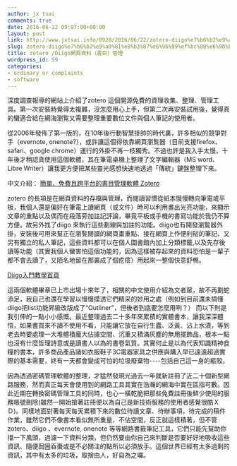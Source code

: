 ```yaml
---
author: jx tsai
comments: true
date: 2016-06-22 09:07:00+00:00
layout: post
link: http://www.jxtsai.info/0928/2016/06/22/zotero-diigo%e7%b6%b2%e9%a0%81%e8%b3%87%e6%96%99%ef%bc%88%e6%9b%b8%e7%9b%ae%ef%bc%89%e7%ae%a1%e7%90%86/
slug: zotero-diigo%e7%b6%b2%e9%a0%81%e8%b3%87%e6%96%99%ef%bc%88%e6%9b%b8%e7%9b%ae%ef%bc%89%e7%ae%a1%e7%90%86
title: zotero /Diigo網頁資料（書目）管理
wordpress_id: 59
categories:
- ordinary or complaints
- software
---
```


深度調查報導的網站上介紹了zotero 這個開源免費的資理收集、整理、管理工具。第一次安裝時覺得太複雜，沒怎麼用心上手，但第二次再安裝試用後，覺得真的蠻適合給在網海瀏覧又需要整理重要數位文件與個人筆記的使用者。  
  
從2006年發佈了第一版的，在10年後行動智慧掛帥的時代裏，許多相似的競爭對手（evernote, onenote?），或許讓這個得依靠網頁瀏覧器（目前支援firefox、safari、google chrome）運行的外掛不再一枝獨秀。不過也許是我入手太慢，十年後才稍認真使用這個軟體，其在筆電桌機上整理了文字編輯器（MS word、 Libre Writer）讓我更方便把某些靈光感想快速地透過「傳統」鍵盤整理下來。  
  
中文介紹： [簡單、免費且跨平台的書目管理軟體 Zotero](http://newgenerationresearcher.blogspot.tw/2008/10/zotero.html)   
  
zotero 的長項是在網頁資料的存檔與管理，而閱讀習慣從紙本慢慢轉向筆電或平板，我個人還是偏好在筆電上讀網頁（或文件）時可以利用畫出光亮功能，來顯示文章的重點以及偶而在段落旁加註記評論，畢竟平板或手機的書寫功能於我仍不算方便。故另外找了diigo 來執行這些劃線與加註的功能。diigo也有開發瀏覧器外掛，安裝後可用來幫正在瀏覧閱讀的網頁畫重點、接在網頁上作便利貼的筆記、又另有獨立的私人筆記，這些資料都可以在個人圖書館內加上分類標籤,以及先存後讀等功能（其實我個人蠻害怕這個功能的，因為這樣被存起來的資料恐怕是一輩子都不會去讀了，又陌名地留在那裏成了個疙瘩）用起來一整個快意舒𣈱。  
  
[Diigo入門教學首頁](https://sites.google.com/site/howtousediigo/)  
  
這兩個軟體畢章已上市出場十來年了，相關的中文使用介紹為文者眾，故不再劃蛇添足，我自己也還在學習以慢慢摸透它們精采的妙用之處（例如到目前還未搞懂diigo把list功能昇級改版成了“Outliner”，但後者到底要怎麼用咧？） 而以下則是我引伸的一點小小感慨。最近整理過去二十多年來累積的實體書本，讓我深深體悟，如果書買來不讀不使用不看，只能讓它放在自行生蠹、泛黃、沾上水漬，等到老去時要處理一大堆體積龐大佔據空間、沉重又積滿灰塵的無用擺飾品，根本一點也沒有什麼哲理詩意或是讀書人以為的書卷氣質。其實何止是以為代表知識精神食糧的書本，許多商品產品諸如衣服鞋子3C電器家具之供應與購入早已遠遠超過實際的基本需要，終有一天都會變成可怕的垃圾廢棄物----包括自己這一身的軀殼。  
  
因為透過密碼管理軟體的整理，才猛然發現光過去一年就新註冊了近二十個新型網路服務，然而真正每天會使用到的網路工具其實在浩瀚的網海中實在區指可數。因此近期在轉換密碼管理工具的同時，也心一橫乾脆把那些免費註冊後鮮少使用的服務帳號刪除(雖然一開始搶著註冊便以為自己是新技術服務的使用者感覺很酷ＸＤ)。同樣地面對著每天每天累積下來的數位待讀文章、待辦事項，待完成的稿件作業，雖然它們不像書本看似無所重量，不佔空間，反正就這樣積著，但不管zotero、diigo 、evernote, onenote 等等網路書籤筆記工具，它們只能先幫助你擋一下風頭，過濾一下資料分類，但仍然要由你自己來判斷是否要好好地吸收這些資訊、隨便囫圌呑棗或是不必關注的點所以必須放手。這個世界已經有太多過剩的資訊，其中有太多的垃圾，取捨由人，好自為之囉。
